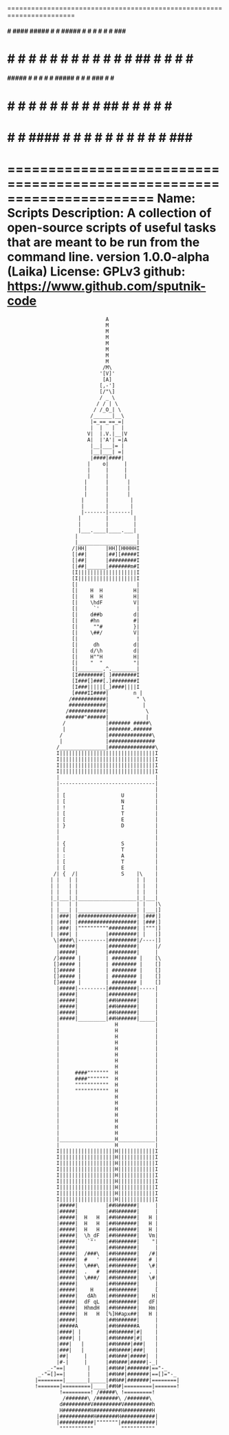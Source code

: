 
  =======================================================================

  ####    #    #### ##### #   # ##### #   # #   # #   #      ###   ####
  #   #  # #  #     #   #  # #    #   #   # #  ## #  #      #   # #
  ####  ##### #     #   #   #     #   ##### # # # ###       #   # #
  #     #   # #     #   #  #      #   #   # ##  # #  #      #   # #
  #     #   #  #### #   # #       #   #   # #   # #   #      ###   ####

  ======================================================================
    Name: Scripts
    Description: A collection of open-source scripts of useful tasks
    that are meant to be run from the command line. 
    version 1.0.0-alpha (Laika)
    License: GPLv3
    github: https://www.github.com/sputnik-code
  ======================================================================                 
            
                                    A
                                    M
                                    M
                                    M
                                    M
                                    M
                                    M
                                    M
                                   /M\
                                  '[V]'
                                   [A]
                                  [,-']
                                  [/"\]
                                  / _ \
                                 / / | \
                                / /_O_| \
                               /______|__\
                               |=_==_==_=|
                               |  |   |  |
                              V|  |.V.|__|V
                              A|  |'A'| =|A
                               |__|___|= |
                               |__|___| =|
                               |####|####|
                              |    o|     |
                              |     |     |
                              |     |     |
                             |      |      |
                             |      |      |
                             |      |      |
                            |       |       |
                            |       |       |
                            |-------|-------|
                           |        |        |
                           |        |        |
                           |___.____|____.___|
                          |                   |
                          |___________________|
                         /|HH|      |HH][HHHHHI
                         [|##|      |##][#####I
                         [|##|      |#########I
                         [|##|______|#######m#I
                         [I|||||||||||||||||||I
                         [I|||||||||||||||||||I
                         [|                   |
                         [|    H  H          H|
                         [|    H  H          H|
                         [|    \hdF          V|
                         [|     `'            |
                         [|    d##b          d|
                         [|    #hn           #|
                         [|     ""#          }|
                         [|    \##/          V|
                         [|                   |
                         [|     dh           d|
                         [|    d/\h          d|
                         [|    H""H          H|
                         [|    "  "          "|
                         [|________.^.________|
                         [I########[ ]########I
                         [I###[]###[.]########I
                         [I###|||||[_]####||||I
                         [####II####|        n |
                        /###########|         " \
                        ############|           |
                       /############|            \
                       ######"######|            |
                      /             |####### #####\
                      |             |#######.######
                     /              |##############\
                     |              |###############
                    /_______________|###############\
                    I|||||||||||||||||||||||||||||||I
                    I|||||||||||||||||||||||||||||||I
                    I|||||||||||||||||||||||||||||||I
                    I|||||||||||||||||||||||||||||||I
                    |                               |
                    |-------------------------------|
                    |                               |
                    | [                  U          |
                    | [                  N          |
                    | !                  I          |
                    | [                  T          |
                    | [                  E          |
                    | }                  D          |
                    |                               |
                    |                               |
                    | {                  S          |
                    | [                  T          |
                    | :                  A          |
                    | [                  T          |
                    | [                  E          |
                   /| {  /|              S    |\    |
                  | |   | |                   | |   |
                  | |   | |                   | |   |
                  | |   | |                   | |   |
                  |_|___|_|___________________|_|___|
                  | |   | |                   | |   |\
                  | |___| |___________________| |___|]
                  | |###| |###################| |###|]
                  | |###| |###################| |###|]
                  | |###| |""""""""""#########| |"""|]
                  | |###| |         |#########| |   |]
                   \|####\|---------|#########|/----|]
                    |#####|         |#########|     |/
                    |#####|         |#########|     |
                   /]##### |        | ######## |    [\
                   []##### |        | ######## |    []
                   []##### |        | ######## |    []
                   []##### |        | ######## |    []
                   []##### |        | ######## |    []
                    |#####|---------|#########|-----|
                    |#####|         |#########|     |
                    |#####|         |##H######|     |
                    |#####|         |##H######|     |
                    |#####|         |##H######|     |
                    |#####|_________|##H######|_____|
                    |                  H            |
                    |                  H            |
                    |                  H            |
                    |                  H            |
                    |                  H            |
                    |                  H            |
                    |                  H            |
                    |                  H            |
                    |     ####"""""""  H            |
                    |     ####"""""""  H            |
                    |     """""""""""  H            |
                    |     """""""""""  H            |
                    |                  H            |
                    |                  H            |
                    |                  H            |
                    |                  H            |
                    |                  H            |
                    |                  H            |
                    |                  H            |
                    |__________________H____________|
                    |                  H            |
                    I||||||||||||||||||H||||||||||||I
                    I||||||||||||||||||H||||||||||||I
                    I||||||||||||||||||H||||||||||||I
                    I||||||||||||||||||H||||||||||||I
                    I||||||||||||||||||H||||||||||||I
                    I||||||||||||||||||H||||||||||||I
                    I||||||||||||||||||H||||||||||||I
                    I||||||||||||||||||H||||||||||||I
                    I||||||||||||||||||H||||||||||||I
                    |#####|         |##H######|     |
                    |#####|         |##H######|     |
                    |#####|  H   H  |##H######|   H |
                    |#####|  H   H  |##H######|   H |
                    |#####|  H   H  |##H######|   H |
                    |#####|  \h_dF  |##H######|   Vm|
                    |#####|   `"'   |##H######|    "|
                    |#####|         |##H######|     |
                    |#####|  /###\  |##H######|   /#|
                    |#####|  #   '  |##H######|   # |
                    |#####|  \###\  |##H######|   \#|
                    |#####|  .   #  |##H######|   . |
                    |#####|  \###/  |##H######|   \#|
                    |#####|         |##H######|     |
                    |#####|    H    |##H######|     [
                    |#####|   dAh   |##H######|    H|
                    |#####|  dF qL  |##H######|   dF|
                    |#####|  HhmdH  |##H######|   Hm|
                    |#####|  H   H  [%]H#apx##|   H |
                    |#####|         |##H######|     |
                    |#####A         |##H######A     |
                    |####| |        |##H#####|#|    |
                    |####| |        |##H#####|#|    |
                    |###|   |       |##H####|###|   |
                    |###|   |       |##H####|###|   |
                    |##|     |      |##H###|#####|  |
                    |#-|     |      |##H###|#####|-_|
                 _-"==|       |     |##H##|#######|=="-_
              _-"=[]==|       |     |##H##|#######|==[]="-_
             |========|_______|_____|##H##|#######|========|
             !=======|=========|____|##H#|=========|=======!
                     !=========! /#####\ !=========!
                      /#######\ /#######\ /#######\
                     d#########V#########V#########h
                     H#########H#########H#########H
                    |###########H#######H###########|
                    |###########|"""""""|###########|
                     """""""""""         """""""""""

  

